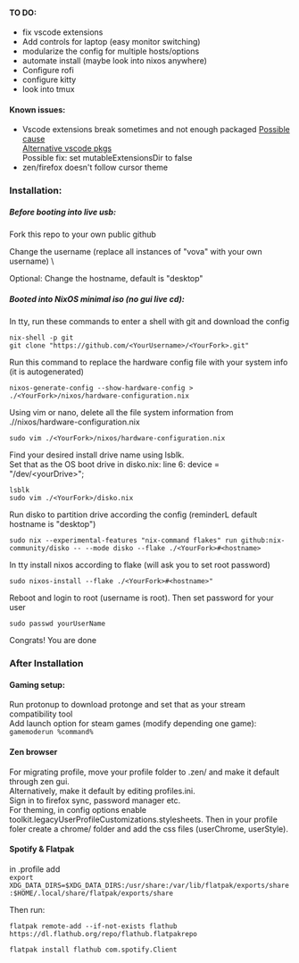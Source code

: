 #### TO DO: 
- fix vscode extensions
- Add controls for laptop (easy monitor switching)
- modularize the config for multiple hosts/options
- automate install (maybe look into nixos anywhere)
- Configure rofi
- configure kitty
- look into tmux

#### Known issues: 
- Vscode extensions break sometimes and not enough packaged
  [Possible cause](https://github.com/catppuccin/vscode/issues/415)  
  [Alternative vscode pkgs](https://github.com/nix-community/nix-vscode-extensions/tree/master)  
  Possible fix: set mutableExtensionsDir to false  
- zen/firefox doesn't follow cursor theme

### Installation:

##### Before booting into live usb:

Fork this repo to your own public github

Change the username (replace all instances of "vova" with your own username)  \

Optional: Change the hostname, default is "desktop"

##### Booted into NixOS minimal iso (no gui live cd):  

In tty, run these commands to enter a shell with git and download the config

```
nix-shell -p git
git clone "https://github.com/<YourUsername>/<YourFork>.git"
```
Run this command to replace the hardware config file with your system info (it is autogenerated)

```
nixos-generate-config --show-hardware-config > ./<YourFork>/nixos/hardware-configuration.nix
```
Using vim or nano, delete all the file system information from ./<YourFork>/nixos/hardware-configuration.nix

```
sudo vim ./<YourFork>/nixos/hardware-configuration.nix
```

Find your desired install drive name using lsblk.  
Set that as the OS boot drive in disko.nix: line 6: device = "/dev/\<yourDrive>";

```
lsblk
sudo vim ./<YourFork>/disko.nix
```

Run disko to partition drive according the config (reminderL default hostname is "desktop")
```
sudo nix --experimental-features "nix-command flakes" run github:nix-community/disko -- --mode disko --flake ./<YourFork>#<hostname>
```
In tty install nixos according to flake (will ask you to set root password)

```
sudo nixos-install --flake ./<YourFork>#<hostname>"
```

Reboot and login to root (username is root). Then set password for your user

```
sudo passwd yourUserName
```
Congrats! You are done

### After Installation

#### Gaming setup:

Run protonup to download protonge and set that as your stream compatibility tool  
Add launch option for steam games (modify depending one game):  
```gamemoderun %command%```

#### Zen browser

For migrating profile, move your profile folder to .zen/ and make it default through zen gui.  
Alternatively, make it default by editing profiles.ini.  
Sign in to firefox sync, password manager etc.  
For theming, in config options enable toolkit.legacyUserProfileCustomizations.stylesheets.
Then in your profile foler create a chrome/ folder and add the css files (userChrome, userStyle).

#### Spotify & Flatpak
 in .profile add  
 ```export XDG_DATA_DIRS=$XDG_DATA_DIRS:/usr/share:/var/lib/flatpak/exports/share:$HOME/.local/share/flatpak/exports/share```  

Then run:  

 ```flatpak remote-add --if-not-exists flathub https://dl.flathub.org/repo/flathub.flatpakrepo```  

 ```flatpak install flathub com.spotify.Client```